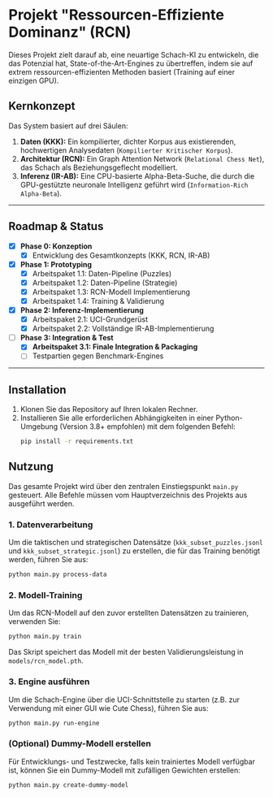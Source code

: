 # Projekt "Ressourcen-Effiziente Dominanz" (RCN)

Dieses Projekt zielt darauf ab, eine neuartige Schach-KI zu entwickeln, die das Potenzial hat, State-of-the-Art-Engines zu übertreffen, indem sie auf extrem ressourcen-effizienten Methoden basiert (Training auf einer einzigen GPU).

## Kernkonzept

Das System basiert auf drei Säulen:
1.  **Daten (KKK):** Ein kompilierter, dichter Korpus aus existierenden, hochwertigen Analysedaten (`Kompilierter Kritischer Korpus`).
2.  **Architektur (RCN):** Ein Graph Attention Network (`Relational Chess Net`), das Schach als Beziehungsgeflecht modelliert.
3.  **Inferenz (IR-AB):** Eine CPU-basierte Alpha-Beta-Suche, die durch die GPU-gestützte neuronale Intelligenz geführt wird (`Information-Rich Alpha-Beta`).

---

## Roadmap & Status

-   [x] **Phase 0: Konzeption**
    -   [x] Entwicklung des Gesamtkonzepts (KKK, RCN, IR-AB)
-   [x] **Phase 1: Prototyping**
    -   [x] Arbeitspaket 1.1: Daten-Pipeline (Puzzles)
    -   [x] Arbeitspaket 1.2: Daten-Pipeline (Strategie)
    -   [x] Arbeitspaket 1.3: RCN-Modell Implementierung
    -   [x] Arbeitspaket 1.4: Training & Validierung
-   [x] **Phase 2: Inferenz-Implementierung**
    -   [x] Arbeitspaket 2.1: UCI-Grundgerüst
    -   [x] Arbeitspaket 2.2: Vollständige IR-AB-Implementierung
-   [ ] **Phase 3: Integration & Test**
    -   [x] **Arbeitspaket 3.1: Finale Integration & Packaging**
    -   [ ] Testpartien gegen Benchmark-Engines

---

## Installation

1.  Klonen Sie das Repository auf Ihren lokalen Rechner.
2.  Installieren Sie alle erforderlichen Abhängigkeiten in einer Python-Umgebung (Version 3.8+ empfohlen) mit dem folgenden Befehl:
    ```bash
    pip install -r requirements.txt
    ```

## Nutzung

Das gesamte Projekt wird über den zentralen Einstiegspunkt `main.py` gesteuert. Alle Befehle müssen vom Hauptverzeichnis des Projekts aus ausgeführt werden.

### 1. Datenverarbeitung

Um die taktischen und strategischen Datensätze (`kkk_subset_puzzles.jsonl` und `kkk_subset_strategic.jsonl`) zu erstellen, die für das Training benötigt werden, führen Sie aus:
```bash
python main.py process-data
```

### 2. Modell-Training

Um das RCN-Modell auf den zuvor erstellten Datensätzen zu trainieren, verwenden Sie:
```bash
python main.py train
```
Das Skript speichert das Modell mit der besten Validierungsleistung in `models/rcn_model.pth`.

### 3. Engine ausführen

Um die Schach-Engine über die UCI-Schnittstelle zu starten (z.B. zur Verwendung mit einer GUI wie Cute Chess), führen Sie aus:
```bash
python main.py run-engine
```

### (Optional) Dummy-Modell erstellen

Für Entwicklungs- und Testzwecke, falls kein trainiertes Modell verfügbar ist, können Sie ein Dummy-Modell mit zufälligen Gewichten erstellen:
```bash
python main.py create-dummy-model
```
